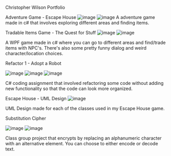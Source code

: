 Christopher Wilson Portfolio

Adventure Game - Escape House
![image](https://user-images.githubusercontent.com/96327766/146631384-a1ead282-7457-4067-9b25-426d3ae1eac2.png)
![image](https://user-images.githubusercontent.com/96327766/146631417-45b586ec-b733-4d5b-9f0d-a7689fdd5de1.png)
A adventure game made in c# that involves exploring different areas and finding items.

Tradable Items Game - The Quest for Stuff
![image](https://user-images.githubusercontent.com/96327766/146631503-79da89e5-5fc6-4034-9ea3-39ca6e284170.png)
![image](https://user-images.githubusercontent.com/96327766/146631513-4695c3db-e88a-4e4b-a9ab-14928bf86085.png)

A WPF game made in c# where you can go to different areas and find/trade items with NPC's. There's also some pretty funny dialog and weird character/location choices.

Refactor 1 - Adopt a Robot

![image](https://user-images.githubusercontent.com/96327766/146631645-345db665-79c9-4559-a23b-399867d4aa58.png)
![image](https://user-images.githubusercontent.com/96327766/146631662-19d2688a-eb20-4687-ba64-f217eaf08f9b.png)
![image](https://user-images.githubusercontent.com/96327766/146631678-ff2c01e8-d121-49d1-a140-e0d120fabc57.png)

C# coding assignment that involved refactoring some code without adding new functionality so that the code can look more organized.

Escape House - UML Design
![image](https://user-images.githubusercontent.com/96327766/146631785-8c5c7c16-2204-4d8e-9912-ba6ec9faf52f.png)

UML Design made for each of the classes used in my Escape House game.

Substitution Cipher

![image](https://user-images.githubusercontent.com/96327766/146632128-2abfc356-0b53-4a8b-83c5-d33b1a9afa42.png)
![image](https://user-images.githubusercontent.com/96327766/146632168-419ddcd1-a85e-4023-9836-c4bc373e52c2.png)

Class group project that encrypts by replacing an alphanumeric character with an alternative element. You can choose to either encode or decode text.
